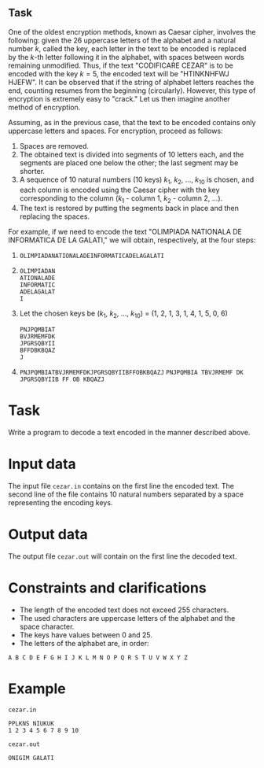 ## Task

One of the oldest encryption methods, known as Caesar cipher, involves the following: given the 26 uppercase letters of the alphabet and a natural number $k$, called the key, each letter in the text to be encoded is replaced by the $k$-th letter following it in the alphabet, with spaces between words remaining unmodified. Thus, if the text "CODIFICARE CEZAR" is to be encoded with the key $k=5$, the encoded text will be "HTINKNHFWJ HJEFW". It can be observed that if the string of alphabet letters reaches the end, counting resumes from the beginning (circularly). However, this type of encryption is extremely easy to "crack." Let us then imagine another method of encryption.

Assuming, as in the previous case, that the text to be encoded contains only uppercase letters and spaces. For encryption, proceed as follows:
1. Spaces are removed.
2. The obtained text is divided into segments of 10 letters each, and the segments are placed one below the other; the last segment may be shorter.
3. A sequence of 10 natural numbers (10 keys) $k_1$, $k_2$, $\dots$, $k_{10}$ is chosen, and each column is encoded using the Caesar cipher with the key corresponding to the column ($k_1$ - column 1, $k_2$ - column 2, $\dots$).
4. The text is restored by putting the segments back in place and then replacing the spaces.

For example, if we need to encode the text "OLIMPIADA NATIONALA DE INFORMATICA DE LA GALATI," we will obtain, respectively, at the four steps:
1. ``OLIMPIADANATIONALADEINFORMATICADELAGALATI``
2. 
    ```
    OLIMPIADAN
    ATIONALADE
    INFORMATIC
    ADELAGALAT
    I
    ```
3. Let the chosen keys be ($k_1$, $k_2$, $\dots$, $k_{10}$) = ($1$, $2$, $1$, $3$, $1$, $4$, $1$, $5$, $0$, $6$)
    ```
    PNJPQMBIAT
    BVJRMEMFDK
    JPGRSQBYII
    BFFDBKBQAZ
    J 
    ```
4. ``PNJPQMBIATBVJRMEMFDKJPGRSQBYIIBFFOBKBQAZJ``
   ``PNJPQMBIA TBVJRMEMF DK JPGRSQBYIIB FF OB KBQAZJ``

# Task

Write a program to decode a text encoded in the manner described above.

# Input data

The input file `cezar.in` contains on the first line the encoded text. The second line of the file contains 10 natural numbers separated by a space representing the encoding keys.

# Output data

The output file `cezar.out` will contain on the first line the decoded text.

# Constraints and clarifications

* The length of the encoded text does not exceed $255$ characters.
* The used characters are uppercase letters of the alphabet and the space character.
* The keys have values between $0$ and $25$.
* The letters of the alphabet are, in order:
```
A B C D E F G H I J K L M N O P Q R S T U V W X Y Z
```

# Example

`cezar.in`
```
PPLKNS NIUKUK 
1 2 3 4 5 6 7 8 9 10
```

`cezar.out`
```
ONIGIM GALATI 
```